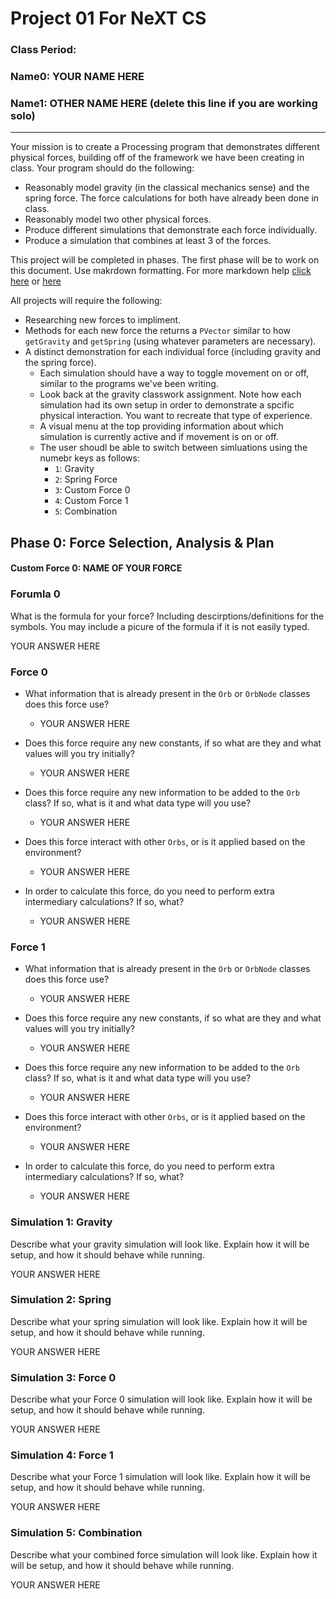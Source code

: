 # Project 01 For NeXT CS
### Class Period:
### Name0: YOUR NAME HERE
### Name1: OTHER NAME HERE (delete this line if you are working solo)
---


Your mission is to create a Processing program that demonstrates different physical forces, building off of the framework we have been creating in class. Your program should do the following:
- Reasonably model gravity (in the classical mechanics sense) and the spring force. The force calculations for both have already been done in class.
- Reasonably model two other physical forces.
- Produce different simulations that demonstrate each force individually.
- Produce a simulation that combines at least 3 of the forces.

This project will be completed in phases. The first phase will be to work on this document. Use makrdown formatting. For more markdown help [click here](https://github.com/adam-p/markdown-here/wiki/Markdown-Cheatsheet) or [here](https://docs.github.com/en/get-started/writing-on-github/getting-started-with-writing-and-formatting-on-github/basic-writing-and-formatting-syntax)

All projects will require the following:
- Researching new forces to impliment.
- Methods for each new force the returns a `PVector` similar to how `getGravity` and `getSpring` (using whatever parameters are necessary).
- A distinct demonstration for each individual force (including gravity and the spring force).
  - Each simulation should have a way to toggle movement on or off, similar to the programs we've been writing.
  - Look back at the gravity classwork assignment. Note how each simulation had its own setup in order to demonstrate a spcific physical interaction. You want to recreate that type of experience.
  - A visual menu at the top providing information about which simulation is currently active and if movement is on or off.
  - The user shoudl be able to switch between simluations using the numebr keys as follows:
    - `1`: Gravity
    - `2`: Spring Force
    - `3`: Custom Force 0
    - `4`: Custom Force 1
    - `5`: Combination

## Phase 0: Force Selection, Analysis & Plan

#### Custom Force 0: NAME OF YOUR FORCE

### Forumla 0
What is the formula for your force? Including descirptions/definitions for the symbols. You may include a picure of the formula if it is not easily typed.

YOUR ANSWER HERE

### Force 0
- What information that is already present in the `Orb` or `OrbNode` classes does this force use?
  - YOUR ANSWER HERE

- Does this force require any new constants, if so what are they and what values will you try initially?
  - YOUR ANSWER HERE

- Does this force require any new information to be added to the `Orb` class? If so, what is it and what data type will you use?
  - YOUR ANSWER HERE

- Does this force interact with other `Orbs`, or is it applied based on the environment?
  - YOUR ANSWER HERE
  
- In order to calculate this force, do you need to perform extra intermediary calculations? If so, what?
  - YOUR ANSWER HERE


### Force 1
- What information that is already present in the `Orb` or `OrbNode` classes does this force use?
  - YOUR ANSWER HERE

- Does this force require any new constants, if so what are they and what values will you try initially?
  - YOUR ANSWER HERE

- Does this force require any new information to be added to the `Orb` class? If so, what is it and what data type will you use?
  - YOUR ANSWER HERE

- Does this force interact with other `Orbs`, or is it applied based on the environment?
  - YOUR ANSWER HERE
  
- In order to calculate this force, do you need to perform extra intermediary calculations? If so, what?
  - YOUR ANSWER HERE

### Simulation 1: Gravity
Describe what your gravity simulation will look like. Explain how it will be setup, and how it should behave while running.

YOUR ANSWER HERE

### Simulation 2: Spring
Describe what your spring simulation will look like. Explain how it will be setup, and how it should behave while running.

YOUR ANSWER HERE

### Simulation 3: Force 0
Describe what your Force 0 simulation will look like. Explain how it will be setup, and how it should behave while running.

YOUR ANSWER HERE

### Simulation 4: Force 1
Describe what your Force 1 simulation will look like. Explain how it will be setup, and how it should behave while running.

YOUR ANSWER HERE

### Simulation 5: Combination
Describe what your combined force simulation will look like. Explain how it will be setup, and how it should behave while running.

YOUR ANSWER HERE
